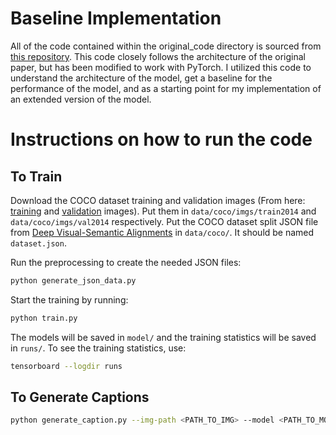 # Baseline Implementation

All of the code contained within the original_code directory is sourced from [this repository](https://github.com/AaronCCWong/Show-Attend-and-Tell/tree/master). This code closely follows the architecture of the original paper, but has been modified to work with PyTorch. I utilized this code to understand the architecture of the model, get a baseline for the performance of the model, and as a starting point for my implementation of an extended version of the model. 

# Instructions on how to run the code

## To Train

Download the COCO dataset training and validation
images (From here: [training](http://images.cocodataset.org/zips/train2014.zip) and [validation](http://images.cocodataset.org/zips/val2014.zip) images). Put them in `data/coco/imgs/train2014` and `data/coco/imgs/val2014` respectively. Put the COCO
dataset split JSON file from [Deep Visual-Semantic Alignments](https://cs.stanford.edu/people/karpathy/deepimagesent/)
in `data/coco/`. It should be named `dataset.json`.

Run the preprocessing to create the needed JSON files:

```bash
python generate_json_data.py
```

Start the training by running:

```bash
python train.py
```

The models will be saved in `model/` and the training statistics will be saved in `runs/`. To see the
training statistics, use:

```bash
tensorboard --logdir runs
```

## To Generate Captions

```bash
python generate_caption.py --img-path <PATH_TO_IMG> --model <PATH_TO_MODEL_PARAMETERS>
```
